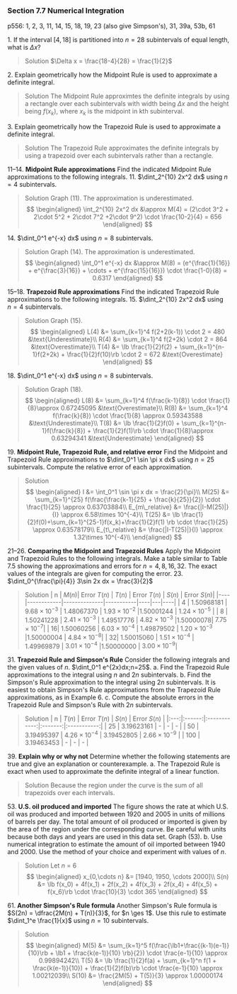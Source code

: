 ### Section 7.7 Numerical Integration
p556: 1, 2, 3, 11, 14, 15, 18, 19, 23 (also give Simpson's), 31, 39a, 53b, 61

1\. If the interval $[4, 18]$ is partitioned into $n = 28$ subintervals of equal length, what is $\Delta x$?
>Solution
$\Delta x = \frac{18-4}{28} = \frac{1}{2}$

2\. Explain geometrically how the Midpoint Rule is used to approximate a definite integral.
>Solution
The Midpoint Rule approximtes the definite integrals by using a rectangle over each subintervals with width being $\Delta x$ and the height being $f(x_k)$, where $x_k$ is the midpoint in kth subinterval.

3\. Explain geometrically how the Trapezoid Rule is used to approximate a definite integral.
>Solution
The Trapezoid Rule approximates the definite integrals by using a trapezoid over each subintervals rather than a rectangle.

11–14\. **Midpoint Rule approximations** Find the indicated Midpoint Rule approximations to the following integrals.
11\. $\dint_2^{10} 2x^2 dx$ using $n=4$ subintervals.
>Solution
Graph (11). The approximation is underestimated.
$$
\begin{aligned}
\int_2^{10} 2x^2 dx &\approx M(4) = (2\cdot 3^2 + 2\cdot 5^2 + 2\cdot 7^2 +2\cdot 9^2) \cdot \frac{10-2}{4} = 656
\end{aligned}
$$

14\. $\dint_0^1 e^{-x} dx$ using $n=8$ subintervals.
>Solution
Graph (14). The approximation is underestimated.
$$
\begin{aligned}
\int_0^1 e^{-x} dx &\approx M(8) = (e^{\frac{1}{16}} + e^{\frac{3}{16}} + \cdots + e^{\frac{15}{16}}) \cdot \frac{1-0}{8} = 0.6317
\end{aligned}
$$

15–18\. **Trapezoid Rule approximations** Find the indicated Trapezoid Rule approximations to the following integrals.
15\. $\dint_2^{10} 2x^2 dx$ using $n=4$ subintervals.
>Solution
Graph (15).
$$
\begin{aligned}
L(4) &= \sum_{k=1}^4 f(2+2(k-1)) \cdot 2 = 480 &\text{Underestimate}\\
R(4) &= \sum_{k=1}^4 f(2+2k) \cdot 2 = 864 &\text{Overestimate}\\
T(4) &= \lb \frac{1}{2}f(2) + \sum_{k=1}^{n-1}f(2+2k) + \frac{1}{2}f(10)\rb \cdot 2 = 672 &\text{Overestimate}
\end{aligned}
$$

18\. $\dint_0^1 e^{-x} dx$ using $n=8$ subintervals.
>Solution
Graph (18).
$$
\begin{aligned}
L(8) &= \sum_{k=1}^4 f(\frac{k-1}{8}) \cdot \frac{1}{8}\approx 0.67245095 &\text{Overestimate}\\
R(8) &= \sum_{k=1}^4 f(\frac{k}{8}) \cdot \frac{1}{8} \approx 0.59343588 &\text{Underestimate}\\
T(8) &= \lb \frac{1}{2}f(0) + \sum_{k=1}^{n-1}f(\frac{k}{8}) + \frac{1}{2}f(1)\rb \cdot \frac{1}{8}\approx 0.63294341 &\text{Underestimate}
\end{aligned}
$$

19\. **Midpoint Rule, Trapezoid Rule, and relative error** Find the Midpoint and Trapezoid Rule approximations to $\dint_0^1 \sin \pi x dx$ using $n=25$ subintervals. Compute the relative error of each approximation.
>Solution
$$
\begin{aligned}
I &= \int_0^1 \sin \pi x dx = \frac{2}{\pi}\\
M(25) &= \sum_{k=1}^{25} f(\frac{\frac{k-1}{25} + \frac{k}{25}}{2}) \cdot \frac{1}{25} \approx 0.63703884\\
E_{m\_relative} &= \frac{|I-M(25)|}{I} \approx 6.58\times 10^{-4}\\
T(25) &= \lb \frac{1}{2}f(0)+\sum_{k=1}^{25-1}f(x_k)+\frac{1}{2}f(1) \rb \cdot \frac{1}{25} \approx 0.63578179\\
E_{t\_relative} &= \frac{|I-T(25)|}{I} \approx 1.32\times 10^{-4}\\
\end{aligned}
$$

21–26\. **Comparing the Midpoint and Trapezoid Rules** Apply the Midpoint and Trapezoid Rules to the following integrals. Make a table similar to Table 7.5 showing the approximations and errors for $n = 4, 8, 16, 32$. The exact values of the integrals are given for computing the error.
23\. $\dint_0^{\frac{\pi}{4}} 3\sin 2x dx = \frac{3}{2}$
>Solution
| n | $M(n)$| Error $T(n)$ | $T(n)$ | Error $T(n)$ | $S(n)$ | Error $S(n)$|
|----|------------|--------------|-----------|----|---|----|
| 4 | 1.50968181 | $9.68 \times 10^{-3}$ | 1.48067370 | $1.93 \times 10^{-2}$ |1.50001244 | $1.24\times 10^{-5}$ |
| 8 | 1.50241228 | $2.41 \times 10^{-3}$ | 1.49517776 | $4.82 \times 10^{-3}$ |1.50000078| $7.75 \times 10^{-7}$|
| 16| 1.50060256 | $6.03 \times 10^{-4}$ | 1.49879502 | $1.20 \times 10^{-3}$ |1.50000004 | $4.84\times 10^{-8}$|
| 32| 1.50015060 | $1.51 \times 10^{-4}$ | 1.49969879 | $3.01 \times 10^{-4}$ |1.50000000 | $3.00 \times 10^{-9}$|

31\. **Trapezoid Rule and Simpson's Rule** Consider the following integrals and the given values of $n$.
$\dint_0^1 e^{2x}dx;n=25$.
a. Find the Trapezoid Rule approximations to the integral using $n$ and $2n$ subintervals.
b. Find the Simpson's Rule approximation to the integral using $2n$ subintervals. It is easiest to obtain Simpson's Rule approximations from the Trapezoid Rule approximations, as in Example 6.
c. Compute the absolute errors in the Trapezoid Rule and Simpson's Rule with $2n$ subintervals.
>Solution
| n   | $T(n)$ | Error $T(n)$ | $S(n)$ | Error $S(n)$ |
|:---:|:------:|:------------:|:-------:|:-----------:|
| 25  | 3.19623161 | - | - | - |
| 50  | 3.19495397 | $4.26 \times 10^{-4}$ | 3.19452805 | $2.66 \times 10^{-9}$ |
| 100 | 3.19463453 | - | - | - |

39\. **Explain why or why not** Determine whether the following statements are true and give an explanation or counterexample.
a. The Trapezoid Rule is exact when used to approximate the definite integral of a linear function.
>Solution
Because the region under the curve is the sum of all trapezoids over each intervals.

53\. **U.S. oil produced and imported** The figure shows the rate at which U.S. oil was produced and imported between 1920 and 2005 in units of millions of barrels per day. The total amount of oil produced or imported is given by the area of the region under the corresponding curve. Be careful with units because both days and years are used in this data set. Graph (53).
b. Use numerical integration to estimate the amount of oil imported between 1940 and 2000. Use the method of your choice and experiment with values of $n$.
>Solution
Let $n$ = 6
$$
\begin{aligned}
x_{0,\cdots n} &= [1940, 1950, \cdots 2000]\\
S(n) &= \lb f(x_0) + 4f(x_1) + 2f(x_2) + 4f(x_3) + 2f(x_4) + 4f(x_5) + f(x_6)\rb \cdot \frac{10}{3} \cdot 365
\end{aligned}
$$

61\. **Another Simpson's Rule formula** Another Simpson's Rule formula is $S(2n) = \dfrac{2M(n) + T(n)}{3}$, for $n \ges 1$. Use this rule to estimate $\dint_1^e \frac{1}{x}$ using $n=10$ subintervals.
>Solution
$$
\begin{aligned}
M(5) &= \sum_{k=1}^5 f(\frac{\lb1+\frac{(k-1)(e-1)}{10}\rb + \lb1 + \frac{k(e-1)}{10} \rb}{2}) \cdot \frac{e-1}{10} \approx 0.99894242\\
T(5) &= \lb \frac{1}{2}f(a) + \sum_{k=1}^n f(1 + \frac{k(e-1)}{10}) + \frac{1}{2}f(b)\rb \cdot \frac{e-1}{10} \approx 1.00212039\\
S(10) &= \frac{2M(5) + T(5)}{3} \approx 1.00000174
\end{aligned}
$$
